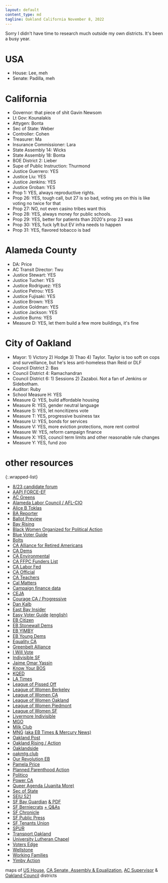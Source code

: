 ```yaml
---
layout: default
content_type: md
tagline: Oakland California November 8, 2022
---
```


Sorry I didn't have time to research much outside my own districts. It's been a busy year.

# USA
* House: Lee, meh
* Senate: Padilla, meh

# California
* Governor: that piece of shit Gavin Newsom
* Lt Gov: Kounalakis
* Attygen: Bonta
* Sec of State: Weber
* Controller: Cohen
* Treasurer: Ma
* Insurance Commissioner: Lara
* State Assembly 14: Wicks
* State Assembly 18: Bonta
* BOE District 2: Lieber
* Supe of Public Instruction: Thurmond
* Justice Guerrero: YES
* Justice Liu: YES
* Justice Jenkins: YES
* Justice Groban: YES
* Prop 1: YES, always reproductive rights.
* Prop 26: YES, tough call, but 27 is so bad, voting yes on this is like voting no twice for that
* Prop 27: NO, not even casino tribes want this
* Prop 28: YES, always money for public schools.
* Prop 29: YES, better for patients than 2020's prop 23 was
* Prop 30: YES, fuck lyft but EV infra needs to happen
* Prop 31: YES, flavored tobacco is bad

# Alameda County
* DA: Price
* AC Transit Director: Twu
* Justice Stewart: YES
* Justice Tucher: YES
* Justice Rodriguez: YES
* Justice Petrou: YES
* Justice Fujisaki: YES
* Justice Brown: YES
* Justice Goldman: YES
* Justice Jackson: YES
* Justice Burns: YES
* Measure D: YES, let them build a few more buildings, it's fine

# City of Oakland
* Mayor: 1) Victory 2) Hodge 3) Thao 4) Taylor. Taylor is too soft on cops and surveillance, but he's less anti-homeless than Reid or DLF
* Council District 2: Bas
* Council District 4: Ramachandran
* Council District 6: 1) Sessions 2) Zazaboi. Not a fan of Jenkins or Sidebotham.
* Auditor: Ruby
* School Measure H: YES
* Measure Q: YES, build affordable housing
* Measure R: YES, gender neutral language
* Measure S: YES, let noncitizens vote
* Measure T: YES, progressive business tax
* Measure U: YES, bonds for services
* Measure V: YES, more eviction protections, more rent control
* Measure W: YES, reform campaign finance
* Measure X: YES, council term limits and other reasonable rule changes
* Measure Y: YES, fund zoo

# other resources

{:.wrapped-list}
* [8/23 candidate forum](https://www.facebook.com/mgodems/posts/pfbid0jt9vAABhjY5R7W22u6o85WorrrtMrURFq3fSvcoFQNUry78wzZX8wxsfBfWNqw7Zl)
* [AAPI FORCE-EF](https://www.aapiforce-ef.vote/election-guide)
* [AC Greens](https://acgreens.files.wordpress.com/2022/10/gpac-vg-11-22-web.pdf)
* [Alameda Labor Council / AFL-CIO](https://alamedalabor.org/wp-content/uploads/2022/10/alc_2022-slate-card_north_v2-2.jpg)
* [Alice B Toklas](https://www.alicebtoklas.org/endorsements)
* [BA Reporter](https://www.ebar.com/story.php?id=319511)
* [Ballot Preview](https://ballotpedia.org/Sample_Ballot_Lookup)
* [Bay Rising](https://bayrisingaction.org/2022-endorsements-summary/)
* [Black Women Organized for Political Action](https://www.bwopatileleads.org/2022_ca_voter_guides)
* [Blue Voter Guide](https://bluevoterguide.org/)
* [Bolts](https://boltsmag.org/whats-on-the-ballot/2022-general-election-cheat-sheet/)
* [CA Alliance for Retired Americans](https://californiaalliance.org/candidate-forums-2022/)
* [CA Dems](https://cadem.org/endorsements/)
* [CA Environmental](https://www.envirovoters.org/2022-endorsements/)
* [CA FFPC Funders List](https://www.fppc.ca.gov/transparency/top-contributors/nov-22-gen.html)
* [CA Labor Fed](https://calaborfed.org/2022-general-election-endorsements/)
* [CA Official](https://vig.cdn.sos.ca.gov/2022/general/pdf/complete-vig.pdf)
* [CA Teachers](https://www.cta.org/our-advocacy/election-2022/recommendations-2022)
* [Cal Matters](https://calmatters.org/california-voter-guide-2022/)
* [Campaign finance data](https://data.oaklandca.gov/campaign_finance/contribution?electionYear=2022&since=2020-02-22&until=2022-10-30)
* [CEJA](https://ceja-action.org/ej-voter/2022ejcrew/)
* [Courage CA / Progressive](https://progressivevotersguide.com/california/2022/general/county/alameda)
* [Dan Kalb](https://www.dankalb.net/dan-s-voter-guide-nov-2022)
* [East Bay Insider](https://eastbayinsiders.substack.com/p/former-council-aide-to-sheng-thao)
* [Easy Voter Guide](https://easyvoterguide.org/) [(english)](https://easyvoterguide.org/wp-content/uploads/2022/09/EVG-Nov2022-Eng.pdf)
* [EB Citizen](https://ebcitizen.com/2021/03/16/2022-east-bay-candidate-list-march-primary/)
* [EB Stonewall Dems](http://eastbaystonewalldemocrats.org/Elections)
* [EB YIMBY](https://www.eastbayyimby.org/endorsements)
* [EB Young Dems](https://www.ebyd.org/endorsements)
* [Equality CA](https://www.eqca.org/elections/)
* [Greenbelt Alliance](https://www.greenbelt.org/blog/alameda-county-vote-yes-on-measure-d/)
* [I Will Vote](https://iwillvote.com/)
* [Indivisible SF](https://indivisiblesf.org/blog/2022/9/27/propositions-on-the-2022-octnov-ballot)
* [Jaime Omar Yassin](https://hyphenatedrepublic.com/2022/10/28/6578/)
* [Know Your BOS](https://www.youtube.com/watch?v=oO98_W_98hs)
* [KQED](https://www.kqed.org/voterguide)
* [LA Times](https://www.latimes.com/opinion/story/2022-09-08/los-angeles-times-elections-endorsements-november-2022-races)
* [League of Pissed Off](https://www.theleaguesf.org/Nov_2022)
* [League of Women Berkeley](https://www.lwvbae.org/the-november-2022-election/)
* [League of Women CA](https://lwvc.org/current-election)
* [League of Women Oakland](https://www.lwvoakland.org/decide-nov22)
* [League of Women Piedmont](https://www.lwvpiedmont.org/content.aspx?page_id=22&club_id=601389&module_id=517772)
* [League of Women SF](https://drive.google.com/file/d/1clPAzgzM7WwldVxz7zGT6WLoXpyzXKb7/view)
* [Livermore Indivisible](https://www.youtube.com/watch?v=F898oIKVJSU)
* [MGO](https://mgodems.org/)
* [Milk Club](https://www.milkclub.org/endorsements)
* [MNG](https://www.eastbaytimes.com/2022/07/31/our-california-and-bay-area-endorsements-for-the-nov-8-general-election-election-ballot/) [(aka EB Times & Mercury News)](https://en.wikipedia.org/wiki/Digital_First_Media)
* [Oakland Post](https://www.postnewsgroup.com/op-ed-public-safety-for-oakland-prevention-and-policing-intervention-and-enforcement/)
* [Oakland Rising](https://www.oaklandrising.org/2022voterguide/)[ / Action](https://oaklandrisingaction.org/2022VoterGuide/)
* [Oaklandside](https://oaklandside.org/oakland-election-2022/)
* [oakmtg.club](https://www.oakmtg.club/2022/guide/)
* [Our Revolution EB](https://www.ourrevolutioneastbay.org/endorsements---nov-2022.html)
* [Pamela Price](https://www.pamelaprice4da.com/)
* [Planned Parenthood Action](https://www.plannedparenthoodaction.org/planned-parenthood-advocates-mar-monte/voter-guide-2022/ca-endorsements#alameda)
* [Politico](https://www.politico.com/interactives/2022/california-ballot-measures-propositions-guide-2022/)
* [Power CA](https://powercaaction.org/voting-resources/)
* [Queer Agenda (Juanita More)](https://juanitamore.com/vote)
* [Sec of State](https://www.sos.ca.gov/elections/upcoming-elections/general-election-nov-8-2022)
* [SEIU 521](https://www.seiu521.org/2022election/)
* [SF Bay Guardian](https://www.sfbg.com/2022/10/10/endorsements-fall-2022/) [& PDF](https://www.sfbg.com/wp-content/uploads/2022/10/sfbgclipoutf22.pdf)
* [SF Berniecrats](https://sfberniecrats.com/november-2022-endorsements/) [+ Q&As](https://sfberniecrats.com/candidate-questionnaires-november-2022-election/)
* [SF Chronicle](https://www.sfchronicle.com/projects/2022/california-voter-guide-november/)
* [SF Public Press](https://www.sfpublicpress.org/november-2022-sf-election-guide/)
* [SF Tenants Union](https://sftu.org/endorsements/)
* [SPUR](https://www.spur.org/voter-guide/2022-11)
* [Transport Oakland](https://docs.google.com/document/d/1ZeeINU0a3sn4MdejfhhcYKjlNPPc9ZNe2BW2sFUSJWU/)
* [University Lutheran Chapel](https://drive.google.com/file/d/11eBdJjN6swfCcGpgJXb1QJ6VhJCt6FxH/view)
* [Voters Edge](http://votersedge.org/ca/en/election/2022-11-08/alameda-county)
* [Wellstone](http://wellstoneclub.org/new-endorsements/)
* [Working Families](https://workingfamilies.org/state/california/)
* [Yimby Action](https://yimbyaction.org/endorsements/)

maps of [US House](https://en.wikipedia.org/wiki/List_of_United_States_congressional_districts), [CA Senate, Assembly & Equalization](https://statewidedatabase.org/gis/districtscomp.html), [AC Supervisor](http://www.acgov.org/board/documents/districtmap.pdf) & [Oakland Council](https://oakgis.maps.arcgis.com/apps/instant/lookup/index.html?appid=da589a352c8641459af8a0f890398d44%2F) districts
